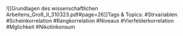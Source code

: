 
![[Grundlagen des wissenschaftlichen Arbeitens_Groß_II_310323.pdf#page=26]]Tags & Topics:
   #Strvariablen
   #Scheinkorrelation
   #Rangkorrelation
   #Niveaus
   #Vierfelderkorrelation
   #Mglichkeit
   #Nikotinkonsum